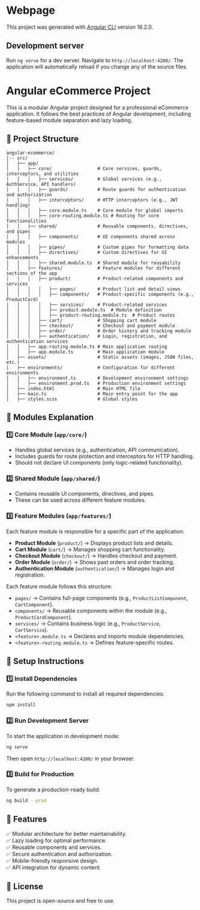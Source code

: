 # Webpage

This project was generated with [Angular CLI](https://github.com/angular/angular-cli) version 18.2.0.

## Development server

Run `ng serve` for a dev server. Navigate to `http://localhost:4200/`. The application will automatically reload if you change any of the source files.

# Angular eCommerce Project

This is a modular Angular project designed for a professional eCommerce application. It follows the best practices of Angular development, including feature-based module separation and lazy loading.

## 📁 Project Structure

```
angular-ecommerce/
│-- src/
│   ├── app/
│   │   ├── core/                 # Core services, guards, interceptors, and utilities
│   │   │   ├── services/         # Global services (e.g., AuthService, API handlers)
│   │   │   ├── guards/           # Route guards for authentication and authorization
│   │   │   ├── interceptors/     # HTTP interceptors (e.g., JWT handling)
│   │   │   ├── core.module.ts    # Core module for global imports
│   │   │   ├── core-routing.module.ts # Routing for core functionalities
│   │   ├── shared/               # Reusable components, directives, and pipes
│   │   │   ├── components/       # UI components shared across modules
│   │   │   ├── pipes/            # Custom pipes for formatting data
│   │   │   ├── directives/       # Custom directives for UI enhancements
│   │   │   ├── shared.module.ts  # Shared module for reusability
│   │   ├── features/             # Feature modules for different sections of the app
│   │   │   ├── product/          # Product-related components and services
│   │   │   │   ├── pages/        # Product list and detail views
│   │   │   │   ├── components/   # Product-specific components (e.g., ProductCard)
│   │   │   │   ├── services/     # Product-related services
│   │   │   │   ├── product.module.ts  # Module definition
│   │   │   │   ├── product-routing.module.ts  # Product routes
│   │   │   ├── cart/             # Shopping cart module
│   │   │   ├── checkout/         # Checkout and payment module
│   │   │   ├── order/            # Order history and tracking module
│   │   │   ├── authentication/   # Login, registration, and authentication services
│   │   ├── app-routing.module.ts # Main application routing
│   │   ├── app.module.ts         # Main application module
│   ├── assets/                   # Static assets (images, JSON files, etc.)
│   ├── environments/             # Configuration for different environments
│   │   ├── environment.ts        # Development environment settings
│   │   ├── environment.prod.ts   # Production environment settings
│   ├── index.html                # Main HTML file
│   ├── main.ts                   # Main entry point for the app
│   ├── styles.scss               # Global styles
```

## 📌 Modules Explanation

### 1️⃣ **Core Module** (`app/core/`)
- Handles global services (e.g., authentication, API communication).
- Includes guards for route protection and interceptors for HTTP handling.
- Should not declare UI components (only logic-related functionality).

### 2️⃣ **Shared Module** (`app/shared/`)
- Contains reusable UI components, directives, and pipes.
- These can be used across different feature modules.

### 3️⃣ **Feature Modules** (`app/features/`)
Each feature module is responsible for a specific part of the application:
- **Product Module** (`product/`) → Displays product lists and details.
- **Cart Module** (`cart/`) → Manages shopping cart functionality.
- **Checkout Module** (`checkout/`) → Handles checkout and payment.
- **Order Module** (`order/`) → Shows past orders and order tracking.
- **Authentication Module** (`authentication/`) → Manages login and registration.

Each feature module follows this structure:
- `pages/` → Contains full-page components (e.g., `ProductListComponent`, `CartComponent`).
- `components/` → Reusable components within the module (e.g., `ProductCardComponent`).
- `services/` → Contains business logic (e.g., `ProductService`, `CartService`).
- `<feature>.module.ts` → Declares and imports module dependencies.
- `<feature>-routing.module.ts` → Defines feature-specific routes.

## 🔧 Setup Instructions

### 1️⃣ **Install Dependencies**
Run the following command to install all required dependencies:
```sh
npm install
```

### 2️⃣ **Run Development Server**
To start the application in development mode:
```sh
ng serve
```
Then open `http://localhost:4200/` in your browser.

### 3️⃣ **Build for Production**
To generate a production-ready build:
```sh
ng build --prod
```

## 🚀 Features
✅ Modular architecture for better maintainability.  
✅ Lazy loading for optimal performance.  
✅ Reusable components and services.  
✅ Secure authentication and authorization.  
✅ Mobile-friendly responsive design.  
✅ API integration for dynamic content.  

## 📜 License
This project is open-source and free to use.
